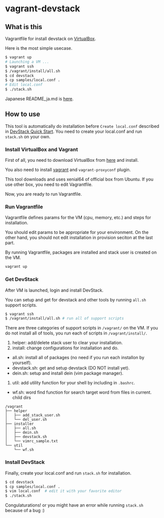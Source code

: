 # vagrant-devstack

## What is this

Vagrantfile for install devstack on
[VirtualBox](https://www.virtualbox.org/).

Here is the most simple usecase.

```sh
$ vagrant up
# Launching a VM ...
$ vagrant ssh
$ /vagrant/install/all.sh
$ cd devstack
$ cp samples/local.conf .
# Edit local.conf
$ ./stack.sh
```

Japanese README_ja.md is [here](doc/README_ja.md).

## How to use

This tool is automatically do installation before `Create local.conf`
described in
[DevStack Quick Start](https://docs.openstack.org/devstack/latest/).
You need to create your local.conf and run `stack.sh` on your own.

### Install VirtualBox and Vagrant

First of all, you need to download VirtualBox from
[here](https://www.virtualbox.org/) and install.

You also need to install
[vagrant](https://www.vagrantup.com/)
and `vagrant-proxyconf` plugin.

This tool downloads and uses xenial64 of official box from Ubuntu.
If you use other box, you need to edit Vagrantfile.

Now, you are ready to run Vagrantfile.

### Run Vagrantfile

Vagrantfile defines params for the VM (cpu, memory, etc.) and
steps for installation.

You should edit params to be appropriate for your environment.
On the other hand, you should not edit installation in provision
seciton at the last part.

By running Vagrantfile, packages are installed and stack user is
created on the VM.

```sh
vagrant up
```

### Get DevStack

After VM is launched, login and install DevStack.

You can setup and get for devstack and other tools
by running `all.sh` support scripts.

```sh
$ vagrant ssh
$ /vagrant/install/all.sh # run all of support scripts
```

There are three categories of support scripts
in `/vagrant/` on the VM.
If you do not install all of tools, you run each of scripts in
`/vagrant/install/`.

1. helper: add/delete stack user to clear your installation.
1. install: change configurations for installation and do.
  * all.sh: install all of packages (no need if you run each installon
    by yourself).
  * devstack.sh: get and setup devstack (DO NOT install yet).
  * dein.sh: setup and install dein (vim package manager).
1. util: add utility function for your shell by including in `.bashrc`.
  * wf.sh: word find function for search target word from files in current.
    child dirs 

```
/vagrant
├── helper
│   ├── add_stack_user.sh
│   └── del_user.sh
├── installer
│   ├── all.sh
│   ├── dein.sh
│   ├── devstack.sh
│   └── vimrc_sample.txt
└── util
    └── wf.sh
```

### Install DevStack

Finally, create your local.conf and run `stack.sh` for installation.

```sh
$ cd devstack
$ cp samples/local.conf .
$ vim local.conf  # edit it with your favorite editor
$ ./stack.sh
```

Congulaturations! or you might have an error while running `stack.sh`
because of a bug :)
